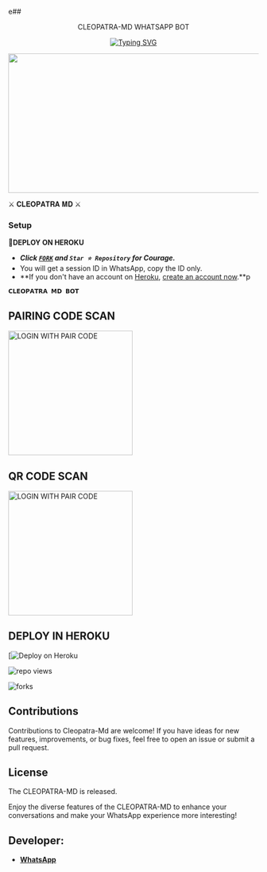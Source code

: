 e## <p align="center"> CLEOPATRA-MD WHATSAPP BOT
<br>

<p align="center"><a href="https://git.io/typing-svg"><img src="https://readme-typing-svg.demolab.com?font=EB+Garamond&weight=800&size=28&duration=4000&pause=1000&random=false&width=435&lines=WELCOME+TO+THE+CLEOPATRA-MD;MULTI-DEVICE+WHATSAPP+BOT;DEVELOPED+BY+SHANU;RELEASED+DATE+24%2F03%2F2024." alt="Typing SVG" /></a>
</p>


<img src="https://telegra.ph/file/18814e6f14e9c3637ec45.jpg" width="540" height="280" />
</p>         ⚔ 𝐂𝐋𝐄𝐎𝐏𝐀𝐓𝐑𝐀 𝐌𝐃 ⚔

### Setup

**📌DEPLOY ON HEROKU**
   - ***Click [`FORK`](https://github.com/mrshameen/CLEOPATRA-MD/fork) and `Star ⭐ Repository` for Courage.***
   - You will get a session ID in WhatsApp, copy the ID only.
   - **If you don't have an account on [Heroku](https://signup.heroku.com/), [create an account now](https://signup.heroku.com/).**p
</p>

**`𝗖𝗟𝗘𝗢𝗣𝗔𝗧𝗥𝗔 𝗠𝗗 𝗕𝗢𝗧`**

##  PAIRING CODE SCAN
<a href ="https://dexter-md.onrender.com/"><img src="https://img.shields.io/badge/LOGIN%20WITH-PAIR%20CODE-red" alt="LOGIN WITH PAIR CODE" width="250"></a>


## QR CODE SCAN

<a href="https://qr-cleopatra-md-b3cdc18409e4.herokuapp.com/"><img src="https://img.shields.io/badge/LOGIN%20WITH-QR%20CODE-red" alt="LOGIN WITH PAIR CODE" width="250"></a>
## DEPLOY IN HEROKU

 [![Deploy on Heroku](https://dashboard.heroku.com/new?button-url=https://github.com/mrshameen/CLEOPATRA-MD)

   </details>
</P>

![repo views](https://hits.seeyoufarm.com/api/count/incr/badge.svg?url=https%3A%2F%2Fgithub.com%2FPurnageethanjana%2FCLEOPATRA-MD&count_bg=%2379C83D&title_bg=%23555555&icon=gitpod.svg&icon_color=%23E7E7E7&title=Views&edge_flat=false)

![forks](https://img.shields.io/github/forks/mrshameen/CLEOPATRA-MD?label=Forks&style=social)



## Contributions

Contributions to Cleopatra-Md are welcome! If you have ideas for new features, improvements, or bug fixes, feel free to open an issue or submit a pull request.

## License

The CLEOPATRA-MD is released.

Enjoy the diverse features of the CLEOPATRA-MD  to enhance your conversations and make your WhatsApp experience more interesting!

## Developer:
- [**WhatsApp**](https://wa.me/94724389699)

